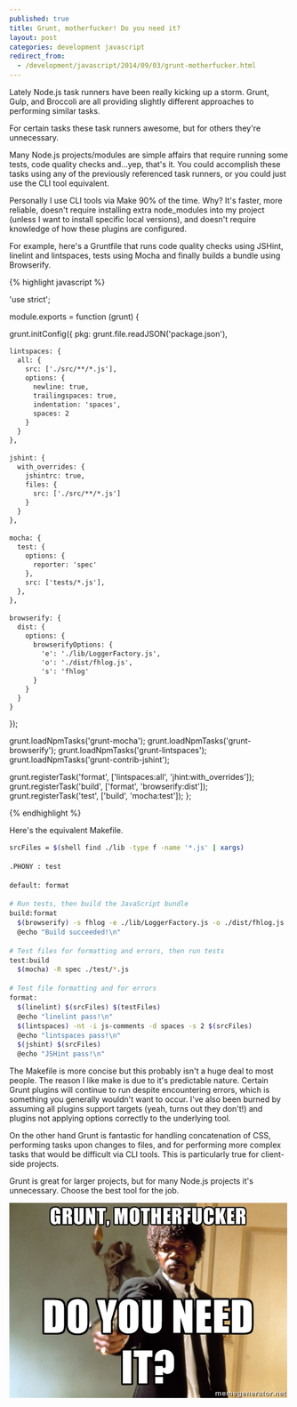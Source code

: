 ```yaml
---
published: true
title: Grunt, motherfucker! Do you need it?
layout: post
categories: development javascript
redirect_from:
  - /development/javascript/2014/09/03/grunt-motherfucker.html
---
```


Lately Node.js task runners have been really kicking up a storm. Grunt, Gulp, and Broccoli are all providing slightly different approaches to performing similar tasks.

For certain tasks these task runners awesome, but for others they're unnecessary.

Many Node.js projects/modules are simple affairs that require running some tests, code quality checks and...yep, that's it. You could accomplish these tasks using any of the previously referenced task runners, or you could just use the CLI tool equivalent.

Personally I use CLI tools via Make 90% of the time. Why? It's faster, more reliable, doesn't require installing extra node_modules into my project (unless I want to install specific local versions), and doesn't require knowledge of how these plugins are configured.

For example, here's a Gruntfile that runs code quality checks using JSHint, linelint and lintspaces, tests using Mocha and finally builds a bundle using Browserify.

{% highlight javascript %}

'use strict';

module.exports = function (grunt) {

  grunt.initConfig({
    pkg: grunt.file.readJSON('package.json'),

    lintspaces: {
      all: {
        src: ['./src/**/*.js'],
        options: {
          newline: true,
          trailingspaces: true,
          indentation: 'spaces',
          spaces: 2
        }
      }
    },

    jshint: {
      with_overrides: {
        jshintrc: true,
        files: {
          src: ['./src/**/*.js']
        }
      }
    },

    mocha: {
      test: {
        options: {
          reporter: 'spec'
        },
        src: ['tests/*.js'],
      },
    },

    browserify: {
      dist: {
        options: {
          browserifyOptions: {
            'e': './lib/LoggerFactory.js',
            'o': './dist/fhlog.js',
            's': 'fhlog'
          }
        }
      }
    }
  });

  grunt.loadNpmTasks('grunt-mocha');
  grunt.loadNpmTasks('grunt-browserify');
  grunt.loadNpmTasks('grunt-lintspaces');
  grunt.loadNpmTasks('grunt-contrib-jshint');

  grunt.registerTask('format', ['lintspaces:all', 'jhint:with_overrides']);
  grunt.registerTask('build', ['format', 'browserify:dist']);
  grunt.registerTask('test', ['build', 'mocha:test']);
};

{% endhighlight %}

Here's the equivalent Makefile.

```bash
srcFiles = $(shell find ./lib -type f -name '*.js' | xargs)

.PHONY : test

default: format

# Run tests, then build the JavaScript bundle
build:format
  $(browserify) -s fhlog -e ./lib/LoggerFactory.js -o ./dist/fhlog.js
  @echo "Build succeeded!\n"

# Test files for formatting and errors, then run tests
test:build
  $(mocha) -R spec ./test/*.js

# Test file formatting and for errors
format:
  $(linelint) $(srcFiles) $(testFiles)
  @echo "linelint pass!\n"
  $(lintspaces) -nt -i js-comments -d spaces -s 2 $(srcFiles)
  @echo "lintspaces pass!\n"
  $(jshint) $(srcFiles)
  @echo "JSHint pass!\n"

```

The Makefile is more concise but this probably isn't a huge deal to most people. The reason I like make is due to it's predictable nature. Certain Grunt plugins will continue to run despite encountering errors, which is something you generally wouldn't want to occur. I've also been burned by assuming all plugins support targets (yeah, turns out they don't!) and plugins not applying options correctly to the underlying tool.

On the other hand Grunt is fantastic for handling concatenation of CSS, performing tasks upon changes to files, and for performing more complex tasks that would be difficult via CLI tools. This is particularly true for client-side projects.

Grunt is great for larger projects, but for many Node.js projects it's unnecessary. Choose the best tool for the job.

![](/res/img/posts/2014-09-03-grunt-motherfucker/samuel.jpg)
